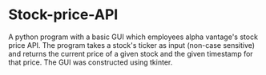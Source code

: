 # Stock-price-API
A python program with a basic GUI which employees alpha vantage's stock price API.
The program takes a stock's ticker as input (non-case sensitive) and returns the current price 
of a given stock and the given timestamp for that price.
The GUI was constructed using tkinter.
